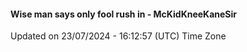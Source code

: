 #### Wise man says only fool rush in - McKidKneeKaneSir
Updated on 23/07/2024 - 16:12:57 (UTC) Time Zone
